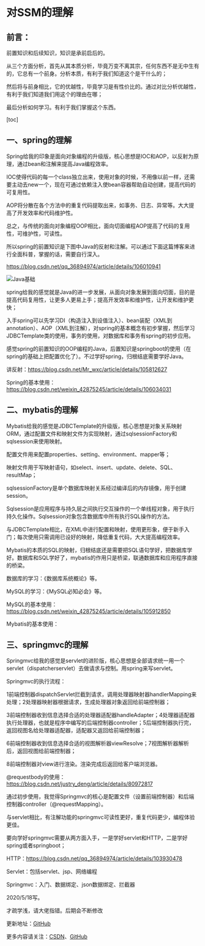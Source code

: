 # 对SSM的理解

## 前言：

前置知识和后续知识，知识是承前启后的。

从三个方面分析，首先从其本质分析，毕竟万变不离其宗，任何东西不是无中生有的，它总有一个前身。分析本质，有利于我们知道这个是干什么的；

然后将与前身相比，它的优越性，毕竟学习是有性价比的。通过对比分析优越性，有利于我们知道我们用这个的理由在哪；

最后分析如何学习。有利于我们掌握这个东西。

 [toc]



## 一、spring的理解

Spring给我的印象是面向对象编程的升级版，核心思想是IOC和AOP，以反射为原理，通过bean和注解来提高Java编程效率。

IOC使得代码的每一个class独立出来，使用对象的时候，不用像以前一样，还需要主动去new一个，现在可通过依赖注入使bean容器帮助自动创建，提高代码的可复用性。

AOP将分散在各个方法中的重复代码提取出来，如事务、日志、异常等。大大提高了开发效率和代码维护性。

总之，与传统的面向对象编程OOP相比，面向切面编程AOP提高了代码的复用性，可维护性，可读性。

所以spring的前置知识是下图中Java的反射和注解。可以通过下面这篇博客来进行全面科普，掌握的话，需要自行深入。

https://blog.csdn.net/qq_36894974/article/details/106010941                               

 ![Java基础](C:\Users\Administrator\Documents\GitHub\Front-end-study-notes\road\Java基础.png)

spring给我的感觉就是Java的进一步发展，从面向对象发展到面向切面，目的是提高代码复用性，让更多人更易上手；提高开发效率和维护性，让开发和维护更快；

入手spring可以先学习DI（构造注入到设值注入）、bean装配（XML到annotation）、AOP（XML到注解），对spring的基本概念有初步掌握，然后学习JDBCTemplate类的使用，事务的使用，对数据库和事务有spring的初步应用。

感觉spring的前置知识的OOP编程的Java，后置知识是springboot的使用（在spring的基础上把配置优化了）。不过学好spring，归根结底需要学好Java。

讲反射：https://blog.csdn.net/Mr_wxc/article/details/105812627

Spring的基本使用：https://blog.csdn.net/weixin_42875245/article/details/106034031

 

## 二、mybatis的理解

Mybatis给我的感觉是JDBCTemplate的升级版，核心思想是对象关系映射ORM，通过配置文件和映射文件为实现映射，通过sqlsessionFactory和sqlsession来使用映射。

配置文件用来配置properties、setting、environment、mapper等；

映射文件用于写映射语句，如select、insert、update、delete、SQL、resultMap；

sqlsessionFactory是单个数据库映射关系经过编译后的内存镜像，用于创建session。

Sqlsession是应用程序与持久层之间执行交互操作的一个单线程对象，用于执行持久化操作。Sqlsession对象包含数据库中所有执行SQL操作的方法。

与JDBCTemplate相比，在XML中进行配置和映射，使用更形象，便于新手入门；每次使用只需调用已设好的映射，降低重复代码，大大提高编程效率。

Mybatis的本质的SQL的映射，归根结底还是需要把SQL语句学好，把数据库学好。数据库和SQL学好了，mybatis的作用只是桥梁，联通数据库和应用程序直接的桥梁。

数据库的学习：《数据库系统概论》等。

MySQL的学习：《MySQL必知必会》等。

MySQL的基本使用：https://blog.csdn.net/weixin_42875245/article/details/105912850

Mybatis的基本使用：

 

## 三、springmvc的理解

Springmvc给我的感觉是servlet的进阶版，核心思想是全部请求统一用一个servlet（dispatcherservlet）去做请求与控制。用spring来写servlet。

Springmvc的执行流程：

1前端控制器dispatchServlet拦截到请求，调用处理器映射器handlerMapping来处理；2处理器映射器根据请求，生成处理器对象返回给前端控制器；

3前端控制器收到信息选择合适的处理器适配器handleAdapter；4处理器适配器执行处理器，也就是程序中编写的后端控制器controller；5后端控制器执行完，返回视图名给处理器适配器，适配器又返回给前端控制器；

6前端控制器收到信息选择合适的视图解析器viewResolve；7视图解析器解析后，返回视图给前端控制器；

8前端控制器对view进行渲染。渲染完成后返回给客户端浏览器。

@requestbody的使用：https://blog.csdn.net/justry_deng/article/details/80972817

通过初步使用，我觉得Springmvc的核心是配置文件（设置前端控制器）和后端控制器controller（@requestMapping）。

与servlet相比，有注解功能的springmvc可读性更好，重复代码更少，编程体验更佳。

要向学好springmvc需要从两方面入手，一是学好servlet和HTTP，二是学好spring或者springboot；

HTTP：https://blog.csdn.net/qq_36894974/article/details/103930478

Servlet：包括servlet、jsp、网络编程

Springmvc：入门、数据绑定、json数据绑定、拦截器

 

 2020/5/18写。



才疏学浅，请大佬指错。后期会不断修改

更新地址：[GitHub](https://github.com/wsdchong/Front-end-study-notes)

更多内容请关注：[CSDN](https://blog.csdn.net/weixin_42875245)、[GitHub](https://github.com/wsdchong/Front-end-study-notes)